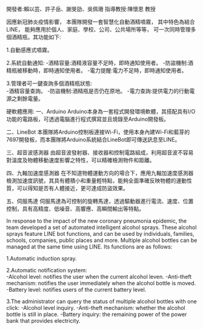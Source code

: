 開發者:賴以芸、許子岳、謝旻劭、吳佩珊
指導教授:陳懷恩 教授

因應新冠肺炎疫情影響，
本團隊開發一套智慧化自動酒精噴霧，
其中特色為結合LINE，
能夠應用於個人、家庭、學校、公司、公共場所等等，
可一次同時管理多個酒精瓶，其功能如下: 

1.自動感應式噴霧。

2.系統自動通知:
-酒精容量:酒精液容量不足時，即時通知使用者。
-防盜機制:酒精瓶被移動時，即時通知使用者。
-電力提醒:電力不足時，即時通知使用者。

3.管理者可一鍵查詢多個酒精瓶狀態:  
-酒精容量查詢。
-防盜機制:酒精瓶是否仍在原地。
-電力查詢:提供電力的行動電源之剩餘電量。

硬軟體應用:
一、Arduino
Arduino本身為一套程式開發環境軟體，其搭配具有I/O功能的電路板，可透過電腦進行程式撰寫並且燒錄至Arduino開發板。

二、LineBot
本團隊將Arduino控制板連接Wi-Fi，使用本身內建Wi-Fi和藍芽的7697開發板，而本團隊將Arduino系統結合LineBot即可傳送訊息至LINE。

三、超音波感測器
由超音波發射器、接收器和控制電路組成，利用超音波不容易對溫度及物體移動速度影響之特性，可以精確檢測物件和距離。

四、九軸加速度感測器
在不知道物體運動方向的場合下，應用九軸加速度感測器檢測加速度訊號，其具有體積小和重量輕特點，能夠全面準確反映物體的運動性質，可以得知是否有人體接近，更可達成防盜效果。

五、伺服馬達
伺服馬達為可控制的旋轉馬達，透過驅動器進行電流、速度、位置控制，具有高精度、低噪音、高響應、高瞬間輸出等特點。

In response to the impact of the new coronary pneumonia epidemic, the team developed a set of automated intelligent alcohol sprays. 
These alcohol sprays feature LINE bot functions, and can be used by individuals, families, schools, companies, public places and more.
Multiple alcohol bottles can be managed at the same time using LINE.
Its functions are as follows: 

1.Automatic induction spray. 

2.Automatic notification system:  
-Alcohol level: notifies the user when the current alcohol leven. 
-Anti-theft mechanism: notifies the user immediately when the alcohol bottle is moved. 
-Battery level: notifies users of the current battery level.

3.The administrator can query the status of multiple alcohol bottles with one click:
-Alcohol level inquiry.
-Anti-theft mechanism: whether the alcohol bottle is still in place. 
-Battery inquiry: the remaining power of the power bank that provides electricity.
